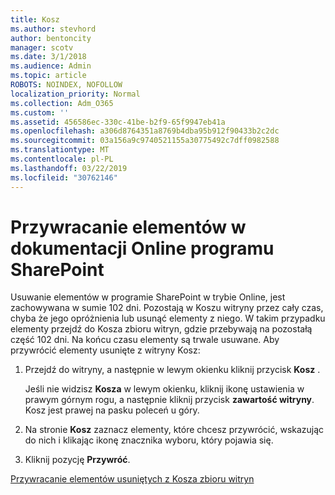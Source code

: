 ```yaml
---
title: Kosz
ms.author: stevhord
author: bentoncity
manager: scotv
ms.date: 3/1/2018
ms.audience: Admin
ms.topic: article
ROBOTS: NOINDEX, NOFOLLOW
localization_priority: Normal
ms.collection: Adm_O365
ms.custom: ''
ms.assetid: 456586ec-330c-41be-b2f9-65f9947eb41a
ms.openlocfilehash: a306d8764351a8769b4dba95b912f90433b2c2dc
ms.sourcegitcommit: 03a156a9c9740521155a30775492c7dff0982588
ms.translationtype: MT
ms.contentlocale: pl-PL
ms.lasthandoff: 03/22/2019
ms.locfileid: "30762146"
---
```

# <a name="restore-items-in-sharepoint-online"></a>Przywracanie elementów w dokumentacji Online programu SharePoint

Usuwanie elementów w programie SharePoint w trybie Online, jest zachowywana w sumie 102 dni. Pozostają w Koszu witryny przez cały czas, chyba że jego opróżnienia lub usunąć elementy z niego. W takim przypadku elementy przejdź do Kosza zbioru witryn, gdzie przebywają na pozostałą część 102 dni. Na końcu czasu elementy są trwale usuwane. Aby przywrócić elementy usunięte z witryny Kosz:
  
1. Przejdź do witryny, a następnie w lewym okienku kliknij przycisk **Kosz** . 
    
    Jeśli nie widzisz **Kosza** w lewym okienku, kliknij ikonę ustawienia w prawym górnym rogu, a następnie kliknij przycisk **zawartość witryny**. Kosz jest prawej na pasku poleceń u góry.
    
2. Na stronie **Kosz** zaznacz elementy, które chcesz przywrócić, wskazując do nich i klikając ikonę znacznika wyboru, który pojawia się. 
    
3. Kliknij pozycję **Przywróć**.
    
[Przywracanie elementów usuniętych z Kosza zbioru witryn](https://go.microsoft.com/fwlink/?linkid=866439)
  


